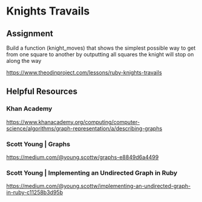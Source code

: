 # Knights Travails

## Assignment

Build a function (knight_moves) that shows the simplest possible way to get from one square to another by outputting all squares the knight will stop on along the way

https://www.theodinproject.com/lessons/ruby-knights-travails

## Helpful Resources

### Khan Academy

https://www.khanacademy.org/computing/computer-science/algorithms/graph-representation/a/describing-graphs

### Scott Young | Graphs

https://medium.com/@young.scottw/graphs-e8849d6a4499

### Scott Young | Implementing an Undirected Graph in Ruby

https://medium.com/@young.scottw/implementing-an-undirected-graph-in-ruby-c11258b3d95b
